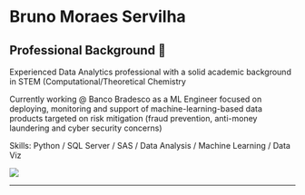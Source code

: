# Bruno Moraes Servilha


## Professional Background 🏢

Experienced Data Analytics professional with a solid academic background in STEM (Computational/Theoretical Chemistry

Currently working @ Banco Bradesco as a ML Engineer focused on deploying, monitoring and support of machine-learning-based data products targeted on  risk mitigation (fraud prevention, anti-money laundering and cyber security concerns)

Skills: Python / SQL Server / SAS / Data Analysis / Machine Learning / Data Viz
  
<div> 
  <a href="https://www.linkedin.com/in/bmservilha/" target="_blank"><img src="https://img.shields.io/badge/-LinkedIn-%230077B5?style=for-the-badge&logo=linkedin&logoColor=white" target="_blank"></a> 
</div>

----



<!---
bmservilha/bmservilha is a ✨ special ✨ repository because its `README.md` (this file) appears on your GitHub profile.
You can click the Preview link to take a look at your changes.
--->
